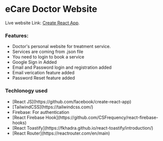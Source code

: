# eCare Doctor Website

Live website Link: [Create React App](https://github.com/facebook/create-react-app).

### Features:

<ul>
  <li>Doctor's personal website for treatment service.</li>
  <li>Services are coming from .json file</li>
  <li>You need to login to book a service</li>
  <li>Google Sign in Added</li>
  <li>Email and Password login and registration added</li>
  <li>Email verication feature added</li>
  <li>Password Reset feature added</li>
</ul>

### Techlonogy used

<ul>
  <li>[React JS](https://github.com/facebook/create-react-app)</li>
  <li>[TailwindCSS](https://tailwindcss.com/)</li>
  <li>Firebase: For authentication</li>
  <li>[React Firebase Hook](https://github.com/CSFrequency/react-firebase-hooks)</li>
  <li>[React Toastify](https://fkhadra.github.io/react-toastify/introduction/)</li>
  <li>[React Router](https://reactrouter.com/en/main)</li>
</ul>

